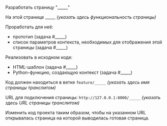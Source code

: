 Разработать страницу "_____"

На этой странице _____ *(указать здесь функциональность страницы)*

Проработать для неё:
- прототип (задача #_____)
- список параметров контекста, необходимых для отображения этой страницы (задача #_____)

Реализовать в исходном коде:
- HTML-шаблон (задача #_____)
- Python-функцию, создающую контекст (задача #_____)

Код должен находиться в ветке `feature/_____` *(указать здесь имя страницы транслитом)*

URL для подключения страницы: `http://127.0.0.1:8000/_____` *(указать здесь URL страницы транслитом)*

Изменить код проекта таким образом, чтобы на указанном URL открывалась страница на которой выводилась готовая страница.

